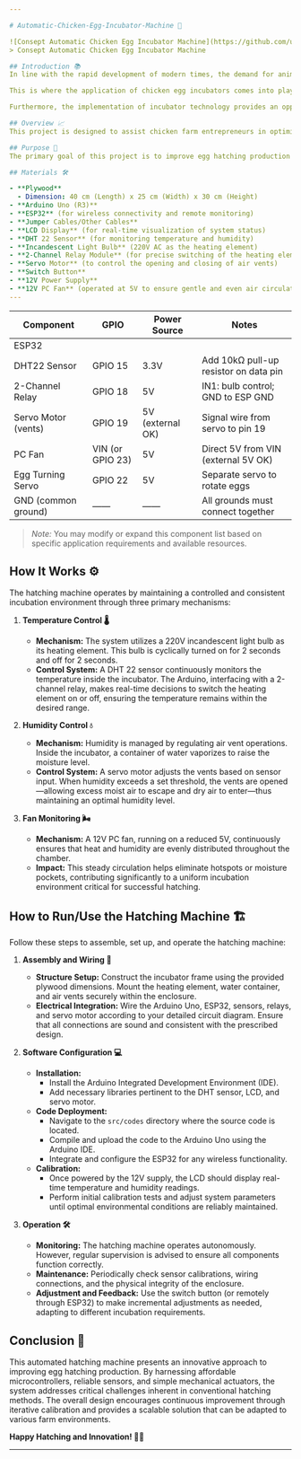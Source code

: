 ```yaml
---

# Automatic-Chicken-Egg-Incubator-Machine 🐣

![Consept Automatic Chicken Egg Incubator Machine](https://github.com/user-attachments/assets/7f23f338-4053-4730-b0b7-bd19ad03a09c)
> Consept Automatic Chicken Egg Incubator Machine

## Introduction 📚  
In line with the rapid development of modern times, the demand for animal protein among the population has significantly increased. Population growth and modernization have driven the need for more efficient and innovative production methods. However, conventional methods of hatching chicken eggs are still widely used, despite their relatively low success rate. This condition has sparked the search for alternative solutions to improve overall efficiency in the hatching process.

This is where the application of chicken egg incubators comes into play as an innovative option. These machines are designed to carry out the hatching process without direct involvement from the hen, enabling automated and integrated monitoring and control. Such technological approaches are expected not only to increase the number of successfully hatched eggs but also to extend the harvest period, positively impacting productivity and production efficiency.

Furthermore, the implementation of incubator technology provides an opportunity for critical evaluation of traditional hatching systems. By adopting the latest technologies, various challenges that have hindered the optimization of the hatching process, such as initial investment costs and system maintenance, can be addressed. In-depth academic discourse on this innovation also opens avenues for further research on automation mechanisms in farming, allowing the continuous adaptation of such technologies to meet the needs of the industry and society at large.

## Overview 📈  
This project is designed to assist chicken farm entrepreneurs in optimizing the egg-hatching process. By automating key parameters such as temperature and humidity, the hatching machine aims to boost the number of successfully hatched eggs. In doing so, it offers a pathway to stabilize the egg market prices through enhanced production efficiency.

## Purpose 🎯  
The primary goal of this project is to improve egg hatching production by introducing an intelligent, automated incubation system. Leveraging modern microcontrollers and sensor technology, the device monitors and regulates environmental conditions within the incubator. This refinement not only increases the egg quantity—thereby addressing supply issues—but also contributes to the overall stabilization of market prices for eggs.

## Materials 🛠️  

- **Plywood**    
  - Dimension: 40 cm (Length) x 25 cm (Width) x 30 cm (Height)  
- **Arduino Uno (R3)**  
- **ESP32** (for wireless connectivity and remote monitoring)  
- **Jumper Cables/Other Cables**  
- **LCD Display** (for real-time visualization of system status)  
- **DHT 22 Sensor** (for monitoring temperature and humidity)  
- **Incandescent Light Bulb** (220V AC as the heating element)  
- **2-Channel Relay Module** (for precise switching of the heating element)  
- **Servo Motor** (to control the opening and closing of air vents)  
- **Switch Button**  
- **12V Power Supply**  
- **12V PC Fan** (operated at 5V to ensure gentle and even air circulation)
---
```

| Component            | GPIO       | Power Source        | Notes                                                    |
|----------------------|------------|---------------------|----------------------------------------------------------|
| ESP32                |            |                     |                                                          |
| DHT22 Sensor         | GPIO 15    | 3.3V                | Add 10kΩ pull-up resistor on data pin                    |
| 2-Channel Relay      | GPIO 18    | 5V                  | IN1: bulb control; GND to ESP GND                       |
| Servo Motor (vents)  | GPIO 19    | 5V (external OK)    | Signal wire from servo to pin 19                          |
| PC Fan               | VIN (or GPIO 23) | 5V                  | Direct 5V from VIN (external 5V OK)                    |
| Egg Turning Servo    | GPIO 22    | 5V                  | Separate servo to rotate eggs                            |
| GND (common ground)  | ——         | ——                  | All grounds must connect together                        |

>*Note:* You may modify or expand this component list based on specific application requirements and available resources.

## How It Works ⚙️  

The hatching machine operates by maintaining a controlled and consistent incubation environment through three primary mechanisms:

1. **Temperature Control 🌡️**  
   - **Mechanism:** The system utilizes a 220V incandescent light bulb as its heating element. This bulb is cyclically turned on for 2 seconds and off for 2 seconds.  
   - **Control System:** A DHT 22 sensor continuously monitors the temperature inside the incubator. The Arduino, interfacing with a 2-channel relay, makes real-time decisions to switch the heating element on or off, ensuring the temperature remains within the desired range.

2. **Humidity Control 💧**  
   - **Mechanism:** Humidity is managed by regulating air vent operations. Inside the incubator, a container of water vaporizes to raise the moisture level.  
   - **Control System:** A servo motor adjusts the vents based on sensor input. When humidity exceeds a set threshold, the vents are opened—allowing excess moist air to escape and dry air to enter—thus maintaining an optimal humidity level.

3. **Fan Monitoring 🌬️**  
   - **Mechanism:** A 12V PC fan, running on a reduced 5V, continuously ensures that heat and humidity are evenly distributed throughout the chamber.  
   - **Impact:** This steady circulation helps eliminate hotspots or moisture pockets, contributing significantly to a uniform incubation environment critical for successful hatching.

## How to Run/Use the Hatching Machine 🏗️  

Follow these steps to assemble, set up, and operate the hatching machine:

1. **Assembly and Wiring 🔧**  
   - **Structure Setup:** Construct the incubator frame using the provided plywood dimensions. Mount the heating element, water container, and air vents securely within the enclosure.  
   - **Electrical Integration:** Wire the Arduino Uno, ESP32, sensors, relays, and servo motor according to your detailed circuit diagram. Ensure that all connections are sound and consistent with the prescribed design.

2. **Software Configuration 💻**  
   - **Installation:**  
     - Install the Arduino Integrated Development Environment (IDE).  
     - Add necessary libraries pertinent to the DHT sensor, LCD, and servo motor.  
   - **Code Deployment:**  
     - Navigate to the `src/codes` directory where the source code is located.  
     - Compile and upload the code to the Arduino Uno using the Arduino IDE.  
     - Integrate and configure the ESP32 for any wireless functionality.  
   - **Calibration:**  
     - Once powered by the 12V supply, the LCD should display real-time temperature and humidity readings.  
     - Perform initial calibration tests and adjust system parameters until optimal environmental conditions are reliably maintained.

3. **Operation 🛠️**  
   - **Monitoring:** The hatching machine operates autonomously. However, regular supervision is advised to ensure all components function correctly.  
   - **Maintenance:** Periodically check sensor calibrations, wiring connections, and the physical integrity of the enclosure.  
   - **Adjustment and Feedback:** Use the switch button (or remotely through ESP32) to make incremental adjustments as needed, adapting to different incubation requirements.

## Conclusion 📖  

This automated hatching machine presents an innovative approach to improving egg hatching production. By harnessing affordable microcontrollers, reliable sensors, and simple mechanical actuators, the system addresses critical challenges inherent in conventional hatching methods. The overall design encourages continuous improvement through iterative calibration and provides a scalable solution that can be adapted to various farm environments.

**Happy Hatching and Innovation! 🥚🐥**

---
